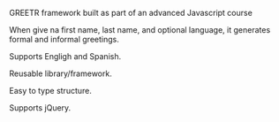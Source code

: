 GREETR framework built as part of an advanced Javascript course

When give na first name, last name, and optional language, it generates formal and informal greetings.

Supports Engligh and Spanish.

Reusable library/framework.

Easy to type structure.

Supports jQuery.
